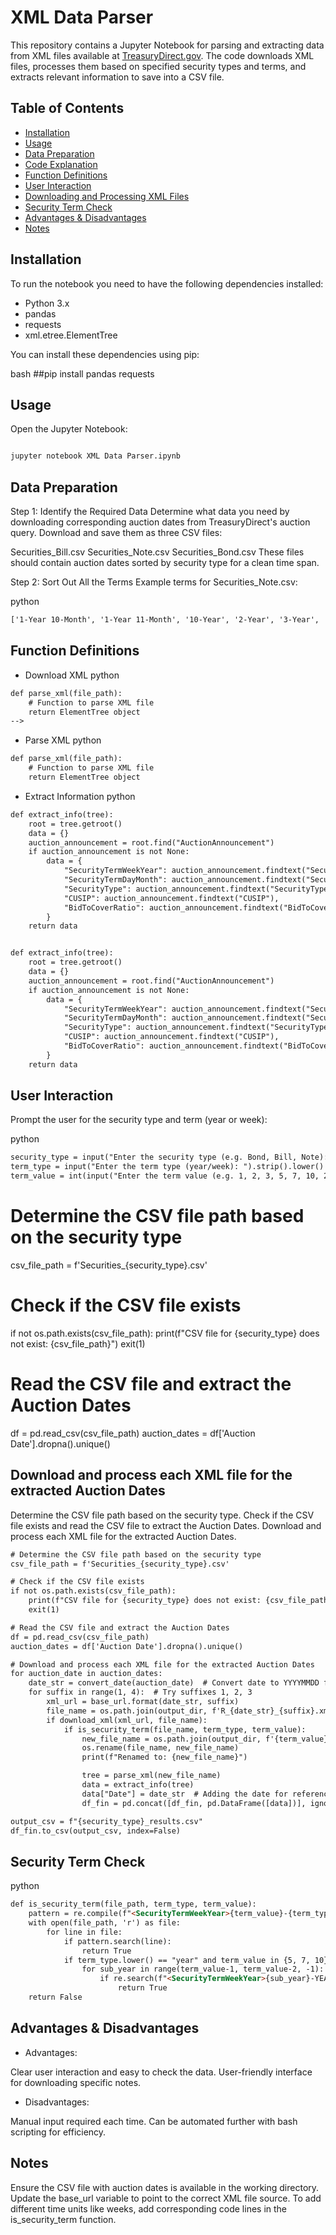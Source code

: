 
# XML Data Parser

This repository contains a Jupyter Notebook for parsing and extracting data from XML files available at [TreasuryDirect.gov](https://www.treasurydirect.gov/auctions/announcements-data-results/announcement-results-press-releases/).
The code downloads XML files, processes them based on specified security types and terms, and extracts relevant information to save into a CSV file.

## Table of Contents
- [Installation](#installation)
- [Usage](#usage)
- [Data Preparation](#data-preparation)
- [Code Explanation](#code-explanation)
- [Function Definitions](#function-definitions)
- [User Interaction](#user-interaction)
- [Downloading and Processing XML Files](#downloading-and-processing-xml-files)
- [Security Term Check](#security-term-check)
- [Advantages & Disadvantages](#advantages--disadvantages)
- [Notes](#notes)

## Installation

To run the notebook you need to have the following dependencies installed:
- Python 3.x
- pandas
- requests
- xml.etree.ElementTree

You can install these dependencies using pip:

bash ##pip install pandas requests


## Usage
Open the Jupyter Notebook:

```HTML

jupyter notebook XML Data Parser.ipynb

```


## Data Preparation
Step 1: Identify the Required Data
Determine what data you need by downloading corresponding auction dates from TreasuryDirect's auction query. Download and save them as three CSV files:

Securities_Bill.csv
Securities_Note.csv
Securities_Bond.csv
These files should contain auction dates sorted by security type for a clean time span.

Step 2: Sort Out All the Terms
Example terms for Securities_Note.csv:

python
```HTML
['1-Year 10-Month', '1-Year 11-Month', '10-Year', '2-Year', '3-Year', '4-Year 10-Month', '4-Year 4-Month', '4-Year 6-Month', '4-Year 8-Month', '5-Year', '6-Year 10-Month', '6-Year 4-Month', '6-Year 7-Month', '7-Year', '9-Year 10-Month', '9-Year 11-Month', '9-Year 4-Month', '9-Year 8-Month', '9-Year 9-Month']
```



## Function Definitions
- Download XML
python
```HTML
def parse_xml(file_path):
    # Function to parse XML file
    return ElementTree object
-->
```

- Parse XML
python
```HTML
def parse_xml(file_path):
    # Function to parse XML file
    return ElementTree object
```

- Extract Information
python
```HTML
def extract_info(tree):
    root = tree.getroot()
    data = {}
    auction_announcement = root.find("AuctionAnnouncement")
    if auction_announcement is not None:
        data = {
            "SecurityTermWeekYear": auction_announcement.findtext("SecurityTermWeekYear"),
            "SecurityTermDayMonth": auction_announcement.findtext("SecurityTermDayMonth"),
            "SecurityType": auction_announcement.findtext("SecurityType"),
            "CUSIP": auction_announcement.findtext("CUSIP"),
            "BidToCoverRatio": auction_announcement.findtext("BidToCoverRatio")
        }
    return data


def extract_info(tree):
    root = tree.getroot()
    data = {}
    auction_announcement = root.find("AuctionAnnouncement")
    if auction_announcement is not None:
        data = {
            "SecurityTermWeekYear": auction_announcement.findtext("SecurityTermWeekYear"),
            "SecurityTermDayMonth": auction_announcement.findtext("SecurityTermDayMonth"),
            "SecurityType": auction_announcement.findtext("SecurityType"),
            "CUSIP": auction_announcement.findtext("CUSIP"),
            "BidToCoverRatio": auction_announcement.findtext("BidToCoverRatio")
        }
    return data
```

## User Interaction
Prompt the user for the security type and term (year or week):

python
```HTML
security_type = input("Enter the security type (e.g. Bond, Bill, Note): ")
term_type = input("Enter the term type (year/week): ").strip().lower()
term_value = int(input("Enter the term value (e.g. 1, 2, 3, 5, 7, 10, 20, 30 for year or 4, 8, 13, 17, 26, 52 for week): "))
```


# Determine the CSV file path based on the security type
csv_file_path = f'Securities_{security_type}.csv'

# Check if the CSV file exists
if not os.path.exists(csv_file_path):
    print(f"CSV file for {security_type} does not exist: {csv_file_path}")
    exit(1)

# Read the CSV file and extract the Auction Dates
df = pd.read_csv(csv_file_path)
auction_dates = df['Auction Date'].dropna().unique()

## Download and process each XML file for the extracted Auction Dates
Determine the CSV file path based on the security type. Check if the CSV file exists and read the CSV file to extract the Auction Dates. Download and process each XML file for the extracted Auction Dates.

```HTML
# Determine the CSV file path based on the security type
csv_file_path = f'Securities_{security_type}.csv'

# Check if the CSV file exists
if not os.path.exists(csv_file_path):
    print(f"CSV file for {security_type} does not exist: {csv_file_path}")
    exit(1)

# Read the CSV file and extract the Auction Dates
df = pd.read_csv(csv_file_path)
auction_dates = df['Auction Date'].dropna().unique()

# Download and process each XML file for the extracted Auction Dates
for auction_date in auction_dates:
    date_str = convert_date(auction_date)  # Convert date to YYYYMMDD format
    for suffix in range(1, 4):  # Try suffixes 1, 2, 3
        xml_url = base_url.format(date_str, suffix)
        file_name = os.path.join(output_dir, f'R_{date_str}_{suffix}.xml')
        if download_xml(xml_url, file_name):
            if is_security_term(file_name, term_type, term_value):
                new_file_name = os.path.join(output_dir, f'{term_value}_{term_type.upper()}_R_{date_str}_{suffix}.xml')
                os.rename(file_name, new_file_name)
                print(f"Renamed to: {new_file_name}")

                tree = parse_xml(new_file_name)
                data = extract_info(tree)
                data["Date"] = date_str  # Adding the date for reference
                df_fin = pd.concat([df_fin, pd.DataFrame([data])], ignore_index=True)

output_csv = f"{security_type}_results.csv"
df_fin.to_csv(output_csv, index=False)

```

## Security Term Check
python
```HTML
def is_security_term(file_path, term_type, term_value):
    pattern = re.compile(f"<SecurityTermWeekYear>{term_value}-{term_type.upper()}</SecurityTermWeekYear>")
    with open(file_path, 'r') as file:
        for line in file:
            if pattern.search(line):
                return True
            if term_type.lower() == "year" and term_value in {5, 7, 10}:
                for sub_year in range(term_value-1, term_value-2, -1):
                    if re.search(f"<SecurityTermWeekYear>{sub_year}-YEAR</SecurityTermWeekYear>", line):
                        return True
    return False
```


## Advantages & Disadvantages
- Advantages:

Clear user interaction and easy to check the data.
User-friendly interface for downloading specific notes.

- Disadvantages:

Manual input required each time.
Can be automated further with bash scripting for efficiency.

## Notes
Ensure the CSV file with auction dates is available in the working directory.
Update the base_url variable to point to the correct XML file source.
To add different time units like weeks, add corresponding code lines in the is_security_term function.
